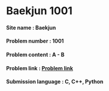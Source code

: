 # Baekjun 1001

#### Site name : Baekjun
#### Problem number : 1001
#### Problem content : A - B
#### Problem link : [Problem link](https://www.acmicpc.net/problem/1000)
#### Submission language : C, C++, Python
